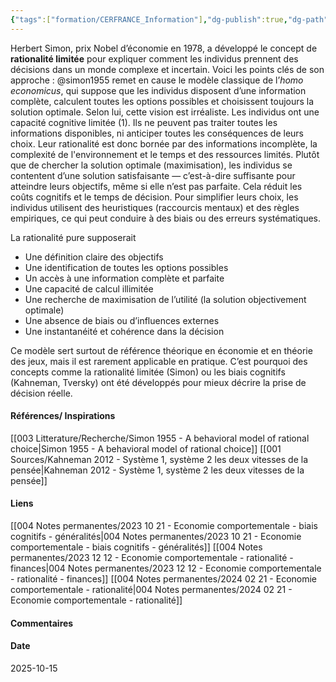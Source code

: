 ```yaml
---
{"tags":["formation/CERFRANCE_Information"],"dg-publish":true,"dg-path":"Notes permanentes/2025 10 15 - Rationalité limitée - généralités.md","permalink":"/notes-permanentes/2025-10-15-rationalite-limitee-generalites/","dgPassFrontmatter":true}
---
```


Herbert Simon, prix Nobel d’économie en 1978, a développé le concept de **rationalité limitée** pour expliquer comment les individus prennent des décisions dans un monde complexe et incertain. Voici les points clés de son approche :
@simon1955 remet en cause le modèle classique de l’_homo economicus_, qui suppose que les individus disposent d’une information complète, calculent toutes les options possibles et choisissent toujours la solution optimale. Selon lui, cette vision est irréaliste.
Les individus ont une capacité cognitive limitée (1).
Ils ne peuvent pas traiter toutes les informations disponibles, ni anticiper toutes les conséquences de leurs choix. 
Leur rationalité est donc bornée par des informations incomplète, la complexité de l'environnement et le temps et des ressources limités. 
Plutôt que de chercher la solution optimale (maximisation), les individus se contentent d’une solution satisfaisante — c’est-à-dire suffisante pour atteindre leurs objectifs, même si elle n’est pas parfaite. Cela réduit les coûts cognitifs et le temps de décision.
Pour simplifier leurs choix, les individus utilisent des heuristiques (raccourcis mentaux) et des règles empiriques, ce qui peut conduire à des biais ou des erreurs systématiques.

La rationalité pure supposerait 
- Une définition claire des objectifs
- Une identification de toutes les options possibles
- Un accès à une information complète et parfaite
- Une capacité de calcul illimitée
- Une recherche de maximisation de l’utilité (la solution objectivement optimale)
- Une absence de biais ou d’influences externes
- Une instantanéité et cohérence dans la décision

Ce modèle sert surtout de référence théorique en économie et en théorie des jeux, mais il est rarement applicable en pratique. C’est pourquoi des concepts comme la rationalité limitée (Simon) ou les biais cognitifs (Kahneman, Tversky) ont été développés pour mieux décrire la prise de décision réelle.

#### Références/ Inspirations
[[003 Litterature/Recherche/Simon 1955 - A behavioral model of rational choice\|Simon 1955 - A behavioral model of rational choice]]
[[001 Sources/Kahneman 2012 - Système 1, système 2 les deux vitesses de la pensée\|Kahneman 2012 - Système 1, système 2 les deux vitesses de la pensée]]

#### Liens
[[004 Notes permanentes/2023 10 21 - Economie comportementale - biais cognitifs - généralités\|004 Notes permanentes/2023 10 21 - Economie comportementale - biais cognitifs - généralités]]
[[004 Notes permanentes/2023 12 12 - Economie comportementale - rationalité - finances\|004 Notes permanentes/2023 12 12 - Economie comportementale - rationalité - finances]]
[[004 Notes permanentes/2024 02 21 - Economie comportementale -  rationalité\|004 Notes permanentes/2024 02 21 - Economie comportementale -  rationalité]]
#### Commentaires



#### Date
2025-10-15





